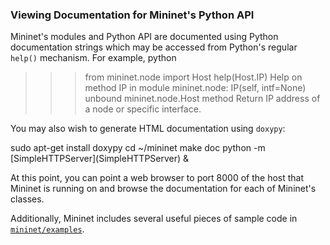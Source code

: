 <!-- %META:TOPICINFO{author="BobLantz" date="1340917780" format="1.1" reprev="1.2" version="1.2"}% -->
<!-- %META:TOPICPARENT{name="MininetDocumentation"}% -->
<!-- Use
 our custom page layout:
* Set VIEW_TEMPLATE = [MininetView](MininetView)
-->


### Viewing Documentation for Mininet's Python API

Mininet's modules and Python API are documented using Python documentation strings which may be accessed from Python's regular <code>help()</code> mechanism. For example,
<verbatim>
python
>>> from mininet.node import Host
>>> help(Host.IP)
Help on method IP in module mininet.node:
IP(self, intf=None) unbound mininet.node.Host method
        Return IP address of a node or specific interface.</verbatim>

You may also wish to generate HTML documentation using <code>doxypy</code>:

<verbatim>
sudo apt-get install doxypy
cd ~/mininet
make doc
python -m [SimpleHTTPServer](SimpleHTTPServer) &</verbatim>

At this point, you can point a web browser to port 8000 of the host that Mininet is running on and browse the documentation for each of Mininet's classes.

Additionally, Mininet includes several useful pieces of sample code in <code>[mininet/examples](https://github.com/mininet/mininet/tree/master/examples)</code>.
